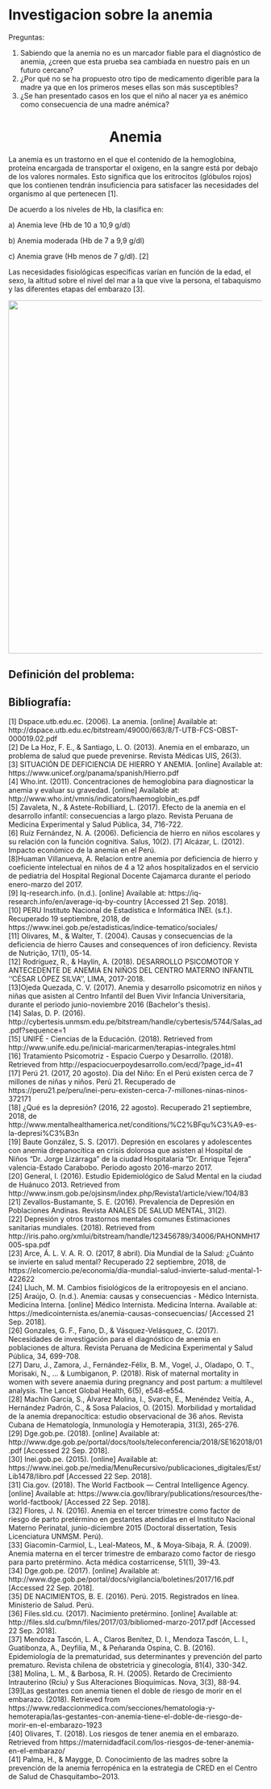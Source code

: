 # Investigacion sobre la anemia
Preguntas: 
1) Sabiendo que la anemia no es un marcador fiable para el diagnóstico de anemia, ¿creen que esta prueba sea cambiada en nuestro país en un futuro cercano?
2) ¿Por qué no se ha propuesto otro tipo de medicamento digerible para la madre ya que en los primeros meses ellas son más susceptibles?
3) ¿Se han presentado casos en los que el niño al nacer ya es anémico como consecuencia de una madre anémica?
<HTML>
   <HEAD>
 <H1 align="center"> Anemia</H1>
   </HEAD>
  
   <BODY>
  <p>
La anemia es un trastorno en el que el contenido de la hemoglobina, proteína encargada de transportar el oxígeno, en la sangre está por debajo de los valores normales. Esto significa que los eritrocitos (glóbulos rojos) que los contienen tendrán insuficiencia para satisfacer las necesidades del organismo al que pertenecen [1]. <br/>

De  acuerdo  a  los  niveles  de  Hb,  la  clasifica  en: <br/>

   a) Anemia leve (Hb de 10 a 10,9 g/dl) <br/>

 b) Anemia moderada (Hb de 7 a 9,9 g/dl)<br/>

c) Anemia grave (Hb menos de 7 g/dl). [2]<br/>

Las necesidades fisiológicas específicas varían en función de la edad, el sexo, la altitud sobre el nivel del mar a la que vive la persona, el tabaquismo y las diferentes etapas del embarazo [3].
</p>
<img src="https://www.scielosp.org/media/assets/rpmesp/v34n4/1726-4642-rpmesp-34-04-716-gf1.jpg" border="0" width="1000" height="700">
 <H2 align="left"> Definición del problema:</H2>

     
   </BODY>
</HTML>

 <H2 align="left"> Bibliografía:</H2>
 <BODY>
  <p>
[1] Dspace.utb.edu.ec. (2006). La anemia. [online] Available at: http://dspace.utb.edu.ec/bitstream/49000/663/8/T-UTB-FCS-OBST-000019.02.pdf <br/>
[2] De La Hoz, F. E., & Santiago, L. O. (2013). Anemia en el embarazo, un problema de salud que puede prevenirse. Revista Médicas UIS, 26(3).<br/>
[3] SITUACIÓN DE DEFICIENCIA DE HIERRO Y ANEMIA. [online] Available at: https://www.unicef.org/panama/spanish/Hierro.pdf <br/>  
[4] Who.int. (2011). Concentraciones de hemoglobina para diagnosticar la anemia y evaluar su gravedad. [online] Available at: http://www.who.int/vmnis/indicators/haemoglobin_es.pdf <br/>
[5] Zavaleta, N., & Astete-Robilliard, L. (2017). Efecto de la anemia en el desarrollo infantil: consecuencias a largo plazo. Revista Peruana de Medicina Experimental y Salud Pública, 34, 716-722. <br/>
[6] Ruíz Fernández, N. A. (2006). Deficiencia de hierro en niños escolares y su relación con la función cognitiva. Salus, 10(2).
[7] Alcázar, L. (2012). Impacto económico de la anemia en el Perú. <br/>
[8]Huaman Villanueva, A. Relacion entre anemia por deficiencia de hierro y coeficiente intelectual en niños de 4 a 12 años hospitalizados en el servicio de pediatria del Hospital Regional Docente Cajamarca durante el periodo enero-marzo del 2017. <br/>
[9] Iq-research.info. (n.d.). [online] Available at: https://iq-research.info/en/average-iq-by-country [Accessed 21 Sep. 2018]. <br/>
[10] PERU Instituto Nacional de Estadística e Informática INEI. (s.f.). Recuperado 19 septiembre, 2018, de https://www.inei.gob.pe/estadisticas/indice-tematico/sociales/ <br/>
[11] Olivares, M., & Walter, T. (2004). Causas y consecuencias de la deficiencia de hierro Causes and consequences of iron deficiency. Revista de Nutrição, 17(1), 05-14. <br/>
[12] Rodríguez, R., & Haylín, A. (2018). DESARROLLO PSICOMOTOR Y ANTECEDENTE DE ANEMIA EN NIÑOS DEL CENTRO MATERNO INFANTIL ‘‘CÉSAR LÓPEZ SILVA’’, LIMA, 2017-2018. <br/>
[13]Ojeda Quezada, C. V. (2017). Anemia y desarrollo psicomotriz en niños y niñas que asisten al Centro Infantil del Buen Vivir Infancia Universitaria, durante el periodo junio-noviembre 2016 (Bachelor's thesis). <br/>
[14] Salas, D. P. (2016). http://cybertesis.unmsm.edu.pe/bitstream/handle/cybertesis/5744/Salas_ad.pdf?sequence=1 <br/>
[15] UNIFÉ - Ciencias de la Educación. (2018). Retrieved from http://www.unife.edu.pe/inicial-maricarmen/terapias-integrales.html <br/> 
[16] Tratamiento Psicomotriz - Espacio Cuerpo y Desarrollo. (2018). Retrieved from http://espaciocuerpoydesarrollo.com/ecd/?page_id=41 <br/>
[17] Perú 21. (2017, 20 agosto). Día del Niño: En el Perú existen cerca de 7 millones de niñas y niños. Perú 21. Recuperado de https://peru21.pe/peru/inei-peru-existen-cerca-7-millones-ninas-ninos-372171 <br/>
[18] ¿Qué es la depresión? (2016, 22 agosto). Recuperado 21 septiembre, 2018, de http://www.mentalhealthamerica.net/conditions/%C2%BFqu%C3%A9-es-la-depresi%C3%B3n <br/>
[19] Baute González, S. S. (2017). Depresión en escolares y adolescentes con anemia drepanocítica en crisis dolorosa que asisten al Hospital de Niños “Dr. Jorge Lizárraga” de la ciudad Hospitalaria “Dr. Enrique Tejera” valencia-Estado Carabobo. Periodo agosto 2016-marzo 2017. <br/>
[20] General, I. (2016). Estudio Epidemiológico de Salud Mental en la ciudad de Huánuco 2013. Retrieved from http://www.insm.gob.pe/ojsinsm/index.php/Revista1/article/view/104/83 <br/>
[21] Zevallos-Bustamante, S. E. (2016). Prevalencia de Depresión en Poblaciones Andinas. Revista ANALES DE SALUD MENTAL, 31(2).<br/>
[22] Depresión y otros trastornos mentales comunes Estimaciones sanitarias mundiales. (2018). Retrieved from http://iris.paho.org/xmlui/bitstream/handle/123456789/34006/PAHONMH17005-spa.pdf <br/>
[23] Arce, Á. L. V. A. R. O. (2017, 8 abril). Día Mundial de la Salud: ¿Cuánto se invierte en salud mental? Recuperado 22 septiembre, 2018, de https://elcomercio.pe/economia/dia-mundial-salud-invierte-salud-mental-1-422622 <br/>
[24] Lluch, M. M. Cambios fisiológicos de la eritropoyesis en el anciano. <br/> 
[25] Araújo, O. (n.d.). Anemia: causas y consecuencias - Médico Internista. Medicina Interna. [online] Médico Internista. Medicina Interna. Available at: https://medicointernista.es/anemia-causas-consecuencias/ [Accessed 21 Sep. 2018].<br/>
[26] Gonzales, G. F., Fano, D., & Vásquez-Velásquez, C. (2017). Necesidades de investigación para el diagnóstico de anemia en poblaciones de altura. Revista Peruana de Medicina Experimental y Salud Pública, 34, 699-708.<br/>
[27] Daru, J., Zamora, J., Fernández-Félix, B. M., Vogel, J., Oladapo, O. T., Morisaki, N., ... & Lumbiganon, P. (2018). Risk of maternal mortality in women with severe anaemia during pregnancy and post partum: a multilevel analysis. The Lancet Global Health, 6(5), e548-e554.<br/>
[28] Machín García, S., Álvarez Molina, I., Svarch, E., Menéndez Veitía, A., Hernández Padrón, C., & Sosa Palacios, O. (2015). Morbilidad y mortalidad de la anemia drepanocítica: estudio observacional de 36 años. Revista Cubana de Hematología, Inmunología y Hemoterapia, 31(3), 265-276.<br/>
[29] Dge.gob.pe. (2018). [online] Available at: http://www.dge.gob.pe/portal/docs/tools/teleconferencia/2018/SE162018/01.pdf [Accessed 22 Sep. 2018].<br/>
[30] Inei.gob.pe. (2015). [online] Available at: https://www.inei.gob.pe/media/MenuRecursivo/publicaciones_digitales/Est/Lib1478/libro.pdf [Accessed 22 Sep. 2018].<br/>
[31] Cia.gov. (2018). The World Factbook — Central Intelligence Agency. [online] Available at: https://www.cia.gov/library/publications/resources/the-world-factbook/ [Accessed 22 Sep. 2018].<br/>
[32] Flores, J. N. (2016). Anemia en el tercer trimestre como factor de riesgo de parto pretérmino en gestantes atendidas en el Instituto Nacional Materno Perinatal, junio-diciembre 2015 (Doctoral dissertation, Tesis Licenciatura UNMSM. Perú).<br/>
[33] Giacomin-Carmiol, L., Leal-Mateos, M., & Moya-Sibaja, R. Á. (2009). Anemia materna en el tercer trimestre de embarazo como factor de riesgo para parto pretérmino. Acta médica costarricense, 51(1), 39-43.<br/>
[34] Dge.gob.pe. (2017). [online] Available at: http://www.dge.gob.pe/portal/docs/vigilancia/boletines/2017/16.pdf [Accessed 22 Sep. 2018].<br/>
[35] DE NACIMIENTOS, B. E. (2016). Perú. 2015. Registrados en línea. Ministerio de Salud. Perú.<br/>
[36] Files.sld.cu. (2017). Nacimiento pretérmino. [online] Available at: http://files.sld.cu/bmn/files/2017/03/bibliomed-marzo-2017.pdf [Accessed 22 Sep. 2018].<br/>
[37] Mendoza Tascón, L. A., Claros Benítez, D. I., Mendoza Tascón, L. I., Guatibonza, A., Deyfilia, M., & Peñaranda Ospina, C. B. (2016). Epidemiología de la prematuridad, sus determinantes y prevención del parto prematuro. Revista chilena de obstetricia y ginecología, 81(4), 330-342.<br/>
[38]  Molina, L. M., & Barbosa, R. H. (2005). Retardo de Crecimiento Intrauterino (Rciu) y Sus Alteraciones Bioquímicas. Nova, 3(3), 88-94.<br/>
[39]Las gestantes con anemia tienen el doble de riesgo de morir en el embarazo. (2018). Retrieved from https://www.redaccionmedica.com/secciones/hematologia-y-hemoterapia/las-gestantes-con-anemia-tiene-el-doble-de-riesgo-de-morir-en-el-embarazo-1923 <br/>
[40] Olivares, T. (2018). Los riesgos de tener anemia en el embarazo. Retrieved from https://maternidadfacil.com/los-riesgos-de-tener-anemia-en-el-embarazo/ <br/>
[41] Palma, H., & Maygge, D. Conocimiento de las madres sobre la prevención de la anemia ferropénica en la estrategia de CRED en el Centro de Salud de Chasquitambo–2013. <br/>


</p>
